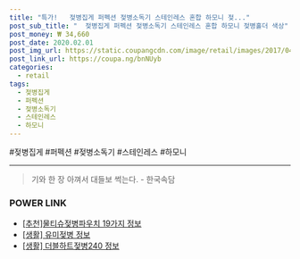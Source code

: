 ```yaml
--- 
title: "특가!   젖병집게 퍼펙션 젖병소독기 스테인레스 혼합 하모니 젖..." 
post_sub_title: "  젖병집게 퍼펙션 젖병소독기 스테인레스 혼합 하모니 젖병홀더 색상" 
post_money: ₩ 34,660 
post_date: 2020.02.01 
post_img_url: https://static.coupangcdn.com/image/retail/images/2017/04/07/14/8/c8f26f5b-e8a3-403f-bd45-3f939161e8f4.jpg 
post_link_url: https://coupa.ng/bnNUyb 
categories: 
  - retail 
tags: 
  - 젖병집게 
  - 퍼펙션 
  - 젖병소독기 
  - 스테인레스 
  - 하모니 
--- 
```

  #젖병집게 #퍼펙션 #젖병소독기 #스테인레스 #하모니 
<hr> 

> 기와 한 장 아껴서 대들보 썩는다. - 한국속담 


### POWER LINK

* <a href="https://blog.naver.com/fasyy4321/221790646468" target="_blank">[추천]물티슈젖병파우치 19가지 정보</a>
* <a href="https://blog.naver.com/fasyy4321/221759496934" target="_blank"> [생활] 유미젖병 정보 </a>
* <a href="https://blog.naver.com/fasyy4321/221766331073" target="_blank"> [생활] 더블하트젖병240 정보 </a>
